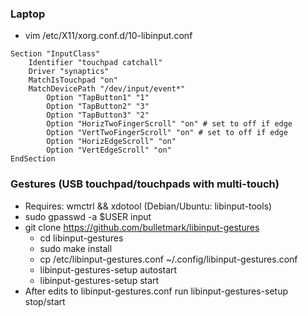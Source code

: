 ### Laptop
- vim /etc/X11/xorg.conf.d/10-libinput.conf
```
Section "InputClass"
    Identifier "touchpad catchall"
    Driver "synaptics"
    MatchIsTouchpad "on"
    MatchDevicePath "/dev/input/event*"
        Option "TapButton1" "1"
        Option "TapButton2" "3"
        Option "TapButton3" "2"
        Option "HorizTwoFingerScroll" "on" # set to off if edge
        Option "VertTwoFingerScroll" "on" # set to off if edge
        Option "HorizEdgeScroll" "on"
        Option "VertEdgeScroll" "on"
EndSection
```

### Gestures (USB touchpad/touchpads with multi-touch)
- Requires: wmctrl && xdotool (Debian/Ubuntu: libinput-tools)
- sudo gpasswd -a $USER input
- git clone https://github.com/bulletmark/libinput-gestures
    - cd libinput-gestures
    - sudo make install
    - cp /etc/libinput-gestures.conf ~/.config/libinput-gestures.conf
    - libinput-gestures-setup autostart
    - libinput-gestures-setup start
- After edits to libinput-gestures.conf run libinput-gestures-setup stop/start
